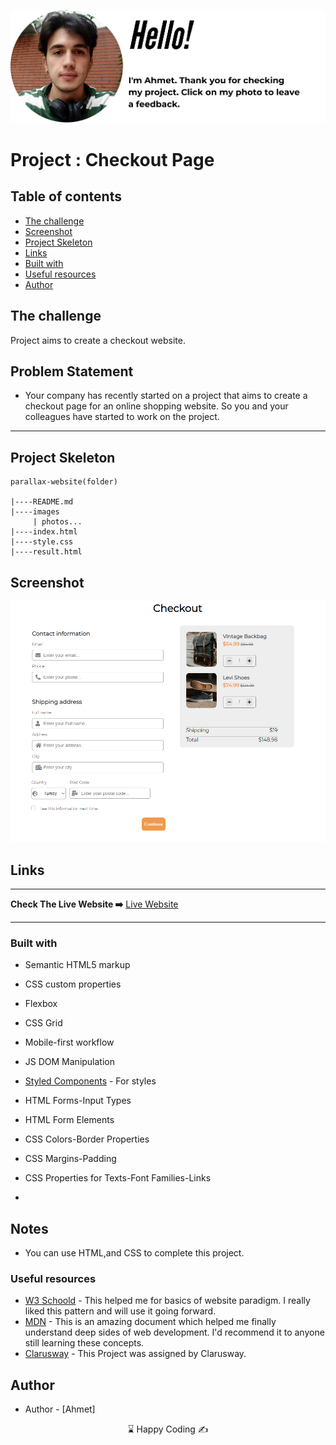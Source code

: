<p align="center">
<a href="https://www.linkedin.com/in/ahmet-ayd%C4%B1n-2583b1199/" target="_blank"><img src="ahmet.png" alt="screenshot"></a>
</p>




# Project : Checkout Page

## Table of contents

  - [The challenge](#the-challenge)
  - [Screenshot](#screenshot)
  - [Project Skeleton ](#project-skeleton)
  - [Links](#links)
  - [Built with](#built-with)
  - [Useful resources](#useful-resources)
- [Author](#author)



## The challenge
Project aims to create a checkout website.

## Problem Statement

- Your company has recently started on a project that aims to create a checkout page for an online shopping website. So you and your colleagues have started to work on the project.
<hr>



## Project Skeleton 

```
parallax-website(folder)

|----README.md                   
|----images      
     | photos...
|----index.html  
|----style.css   
|----result.html

```

## Screenshot
<p align="center">
<a href="https://bavi-boop.github.io/checkout-page/"><img src="checkout.png" alt="screenshot"></a>
</p>



## Links
<hr>
<b>Check The Live Website ➡️</b> <a href="https://bavi-boop.github.io/checkout-page/">Live Website</a>
<hr>

### Built with

- Semantic HTML5 markup
- CSS custom properties
- Flexbox
- CSS Grid
- Mobile-first workflow
- JS DOM Manipulation

- [Styled Components](https://styled-components.com/) - For styles
	
- HTML Forms-Input Types 

- HTML Form Elements

- CSS Colors-Border Properties

- CSS Margins-Padding

- CSS Properties for Texts-Font Families-Links


-

## Notes

- You can use HTML,and CSS to complete this project.

### Useful resources

- [W3 Schoold](https://www.w3schools.com/) - This helped me for basics of website paradigm. I really liked this pattern and will use it going forward.
- [MDN](https://developer.mozilla.org/en-US/) - This is an amazing document which helped me finally understand deep sides of web development. I'd recommend it to anyone still learning these concepts.
- [Clarusway](https://clarusway.com/aws-devops/?gclid=Cj0KCQjwr4eYBhDrARIsANPywCjMru99tYkggAXDKaHPXlmNHqGXxFtkPw_EeiIechV8YNa6bUd9DLkaAsJkEALw_wcB) - This Project was assigned by Clarusway.





## Author

- Author - [Ahmet]

<center> &#8987; Happy Coding  &#9997; </center>
